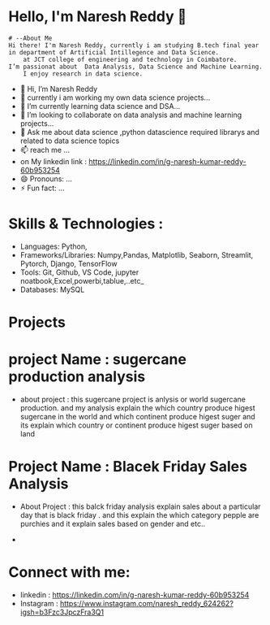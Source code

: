 


# Hello, I'm Naresh Reddy 👋

    # --About Me
	Hi there! I'm Naresh Reddy, currently i am studying B.tech final year in department of Artificial Intillegence and Data Science. 
        at JCT college of engineering and technology in Coimbatore. 
	I’m passionat about  Data Analysis, Data Science and Machine Learning.   
        I enjoy research in data science.

  
- 👋 Hi, I’m Naresh Reddy
- 👀 currently i am working my own data science projects... 
- 🌱 I’m currently learning data science and DSA...
- 💞️ I’m looking to collaborate on data analysis and machine learning projects...
- 💬 Ask me about data science ,python datascience required librarys and related to data science topics
- 📫  reach me ...
- on  My linkedin link : https://linkedin.com/in/g-naresh-kumar-reddy-60b953254 
- 😄 Pronouns: ...
- ⚡ Fun fact: ...


# Skills & Technologies :

- Languages: Python,
- Frameworks/Libraries: Numpy,Pandas, Matplotlib, Seaborn, Streamlit, Pytorch,  Django,  TensorFlow
- Tools:  Git, Github, VS Code, jupyter noatbook,Excel,powerbi,tablue,..etc_
- Databases:  MySQL

# Projects

# project Name :  sugercane production analysis

- about project :
     this sugercane project is anlysis or world sugercane production.
     and my analysis explain the which country produce higest sugercane in the world
     and which continent produce higest suger and its explain which country or continent produce higest suger based on land
 
  
# Project Name : Blacek Friday Sales Analysis

- About Project :
    this balck friday analysis explain sales about a particular day that is black friday .
    and this explain the which category pepple are purchies and it explain sales based on gender and etc..
  


-  
# Connect with me:
- linkedin : https://linkedin.com/in/g-naresh-kumar-reddy-60b953254
- Instagram : https://www.instagram.com/naresh_reddy_624262?igsh=b3Fzc3JpczFra3Q1
<!---
nareshreddy624262/nareshreddy624262 is a ✨ special ✨ repository because its `README.md` (this file) appears on your GitHub profile.
You can click the Preview link to take a look at your changes.
--->
